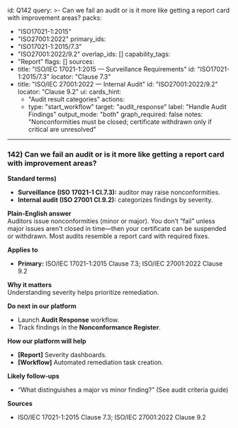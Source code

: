 id: Q142
query: >-
  Can we fail an audit or is it more like getting a report card with improvement areas?
packs:
  - "ISO17021-1:2015"
  - "ISO27001:2022"
primary_ids:
  - "ISO17021-1:2015/7.3"
  - "ISO27001:2022/9.2"
overlap_ids: []
capability_tags:
  - "Report"
flags: []
sources:
  - title: "ISO/IEC 17021-1:2015 — Surveillance Requirements"
    id: "ISO17021-1:2015/7.3"
    locator: "Clause 7.3"
  - title: "ISO/IEC 27001:2022 — Internal Audit"
    id: "ISO27001:2022/9.2"
    locator: "Clause 9.2"
ui:
  cards_hint:
    - "Audit result categories"
  actions:
    - type: "start_workflow"
      target: "audit_response"
      label: "Handle Audit Findings"
output_mode: "both"
graph_required: false
notes: "Nonconformities must be closed; certificate withdrawn only if critical are unresolved"
---
### 142) Can we fail an audit or is it more like getting a report card with improvement areas?

**Standard terms)**  
- **Surveillance (ISO 17021-1 Cl.7.3):** auditor may raise nonconformities.  
- **Internal audit (ISO 27001 Cl.9.2):** categorizes findings by severity.

**Plain-English answer**  
Auditors issue nonconformities (minor or major). You don’t “fail” unless major issues aren’t closed in time—then your certificate can be suspended or withdrawn. Most audits resemble a report card with required fixes.

**Applies to**  
- **Primary:** ISO/IEC 17021-1:2015 Clause 7.3; ISO/IEC 27001:2022 Clause 9.2

**Why it matters**  
Understanding severity helps prioritize remediation.

**Do next in our platform**  
- Launch **Audit Response** workflow.  
- Track findings in the **Nonconformance Register**.

**How our platform will help**  
- **[Report]** Severity dashboards.  
- **[Workflow]** Automated remediation task creation.

**Likely follow-ups**  
- “What distinguishes a major vs minor finding?” (See audit criteria guide)

**Sources**  
- ISO/IEC 17021-1:2015 Clause 7.3; ISO/IEC 27001:2022 Clause 9.2  
